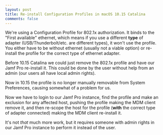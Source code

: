 ```yaml
---
layout: post
title: Re-install Configuration Profiles in macOS 10.15 Catalina
comments: false
---
```


We're using a Configuration Profile for 802.1x authorization. It binds to the "First available" ethernet, which means if you use a different **type** of adapter (USB/Thunderbolt/etc. are different types), it won't use the profile. You either have to be without ethernet (usually not a viable option) or re-install the profile for the correct type of ethernet adapter.

Before 10.15 Catalina we could just remove the 802.1x profile and have our Jamf Pro re-install it. This could be done by the user without help from an admin (our users all have local admin rights).

Now in 10.15 the profile is no longer manually removable from System Preferences, causing somewhat of a problem for us.

Now we have to login to our Jamf Pro instance, find the profile and make an exclusion for any affected host, pushing the profile making the MDM client remove it, and then re-scope the host for the profile (**with** the correct type of adapter connected) making the MDM client re-install it.

It's not _that_ much more work, but it requires someone with admin rights in our Jamf Pro instance to perform it instead of the user.